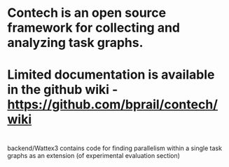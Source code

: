 # Contech is an open source framework for collecting and analyzing task graphs.

# Limited documentation is available in the github wiki - https://github.com/bprail/contech/wiki

# 
backend/Wattex3 contains code for finding parallelism within a single task graphs as an extension (of experimental evaluation section) 
